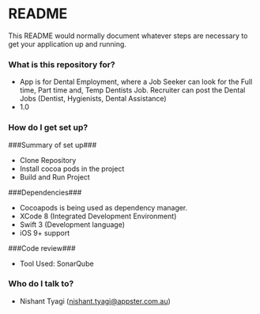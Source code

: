 # README #

This README would normally document whatever steps are necessary to get your application up and running.

### What is this repository for? ###

* App is for Dental Employment, where a Job Seeker can look for the Full time, Part time and, Temp Dentists Job. Recruiter can post the Dental Jobs (Dentist, Hygienists, Dental Assistance)
* 1.0
### How do I get set up? ###

###Summary of set up###
* Clone Repository
* Install cocoa pods in the project
* Build and Run Project

###Dependencies###
* Cocoapods is being used as dependency manager.
* XCode 8 (Integrated Development Environment)
* Swift 3 (Development language)
* iOS 9+ support

###Code review###
* Tool Used: SonarQube

### Who do I talk to? ###

* Nishant Tyagi (nishant.tyagi@appster.com.au)